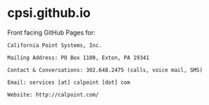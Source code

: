 cpsi.github.io
==============

Front facing GitHub Pages for:

	California Point Systems, Inc.
	
	Mailing Address: PO Box 1100, Exton, PA 19341
	
	Contact & Conversations: 302.648.2475 (calls, voice mail, SMS)
	
	Email: services [at] calpoint [dot] com
	
	Website: http://calpoint.com/
